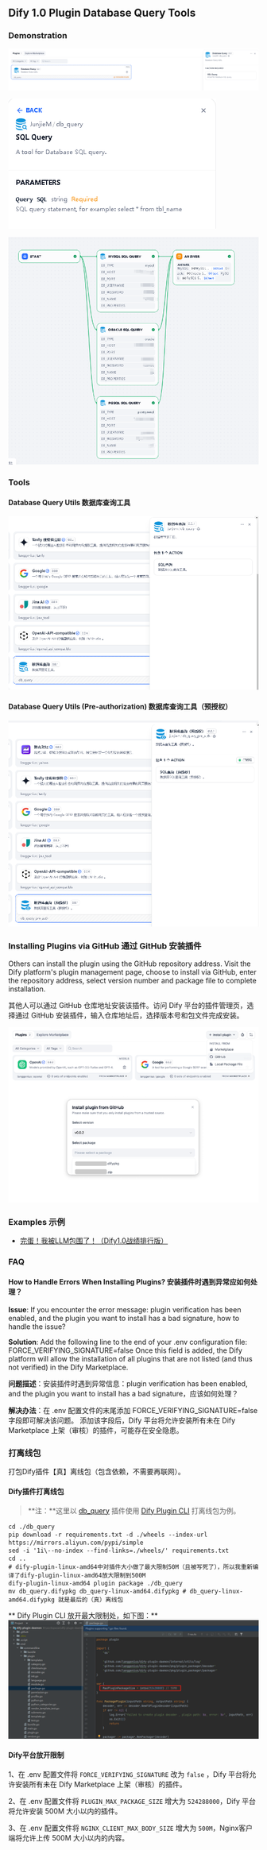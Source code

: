 ## Dify 1.0 Plugin Database Query Tools

### Demonstration

![db_query_en](./images/db_query_en.png)

![db_query_en](./images/db_query_sql_query.png)

![db_query_en](./images/db_query_chatflow.png)


### Tools

#### Database Query Utils  数据库查询工具

![db_query](./images/db_query.png)


#### Database Query Utils (Pre-authorization)  数据库查询工具（预授权）

![db_query_pre_auth](./images/db_query_pre_auth.png)


### Installing Plugins via GitHub  通过 GitHub 安装插件

Others can install the plugin using the GitHub repository address. Visit the Dify platform's plugin management page, choose to install via GitHub, enter the repository address, select version number and package file to complete installation.

其他人可以通过 GitHub 仓库地址安装该插件。访问 Dify 平台的插件管理页，选择通过 GitHub 安装插件，输入仓库地址后，选择版本号和包文件完成安装。

![install_plugin_via_github](./images/install_plugin_via_github.png)


### Examples 示例

- [完蛋！我被LLM包围了！（Dify1.0战绩排行版）](./examples/完蛋！我被LLM包围了！（Dify1.0战绩排行版）.yml)


### FAQ

#### How to Handle Errors When Installing Plugins? 安装插件时遇到异常应如何处理？

**Issue**: If you encounter the error message: plugin verification has been enabled, and the plugin you want to install has a bad signature, how to handle the issue?

**Solution**: Add the following line to the end of your .env configuration file: FORCE_VERIFYING_SIGNATURE=false
Once this field is added, the Dify platform will allow the installation of all plugins that are not listed (and thus not verified) in the Dify Marketplace.

**问题描述**：安装插件时遇到异常信息：plugin verification has been enabled, and the plugin you want to install has a bad signature，应该如何处理？

**解决办法**：在 .env 配置文件的末尾添加 FORCE_VERIFYING_SIGNATURE=false 字段即可解决该问题。
添加该字段后，Dify 平台将允许安装所有未在 Dify Marketplace 上架（审核）的插件，可能存在安全隐患。


### 打离线包
打包Dify插件【真】离线包（包含依赖，不需要再联网）。

#### Dify插件打离线包

> **注：**这里以 [db_query](https://github.com/junjiem/dify-plugin-tools-dbquery) 插件使用 [Dify Plugin CLI](https://github.com/langgenius/dify-plugin-daemon/releases) 打离线包为例。

```shell
cd ./db_query
pip download -r requirements.txt -d ./wheels --index-url https://mirrors.aliyun.com/pypi/simple
sed -i '1i\--no-index --find-links=./wheels/' requirements.txt
cd ..
# dify-plugin-linux-amd64中对插件大小做了最大限制50M（且被写死了），所以我重新编译了dify-plugin-linux-amd64放大限制到500M
dify-plugin-linux-amd64 plugin package ./db_query
mv db_query.difypkg db_query-linux-amd64.difypkg # db_query-linux-amd64.difypkg 就是最后的（真）离线包
```

** Dify Plugin CLI 放开最大限制处，如下图：**
![](./images/dify-plugin-daemon-update.png)


#### Dify平台放开限制

1、在 .env 配置文件将 `FORCE_VERIFYING_SIGNATURE` 改为 `false` ，Dify 平台将允许安装所有未在 Dify Marketplace 上架（审核）的插件。

2、在 .env 配置文件将 `PLUGIN_MAX_PACKAGE_SIZE` 增大为 `524288000`，Dify 平台将允许安装 500M 大小以内的插件。

3、在 .env 配置文件将 `NGINX_CLIENT_MAX_BODY_SIZE` 增大为 `500M`，Nginx客户端将允许上传 500M 大小以内的内容。

